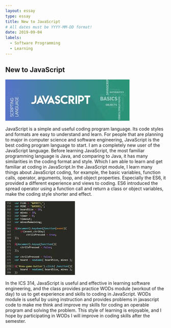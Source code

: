 ```yaml
---
layout: essay
type: essay
title: New to JavaScript
# All dates must be YYYY-MM-DD format!
date: 2019-09-04
labels:
  - Software Programming
  - Learning
---
```


## New to JavaScript

<img class="ui image" src="../images/images.jpg">

JavaScript is a simple and useful coding program language. Its code styles and formats are easy to understand and learn. For people that are planning to major in computer science and software engineering, JavaScript is the best coding program language to start. I am a completely new user of the JavaScript language. Before learning JavaScript, the most familiar programming language is Java, and comparing to Java, it has many similarities in the coding format and style. Which I am able to learn and get familiar at coding in JavaScript.In the JavaScript module, I learn many things about JavaScript coding, for example, the basic variables, function calls, operator, arguments, loop, and object properties. Especially the ES6, it provided a different experience and views to coding. ES6 introduced the spread operator using a function call and return a class or object variables, make the coding style shorter and effect.

<img class="ui image" src="../images/code.jpg">

In the ICS 314, JavaScript is useful and effective in learning software engineering, and the class provides practice WODs module (workout of the day) to us to get experience and skills to coding in JavaScript. WODs module is useful by using instruction and provides problems in javascript code to make me think and improve my skills for coding an operable program and solving the problem. This style of learning is enjoyable, and I hope by participating in WODs I will improve in coding skills after the semester.
